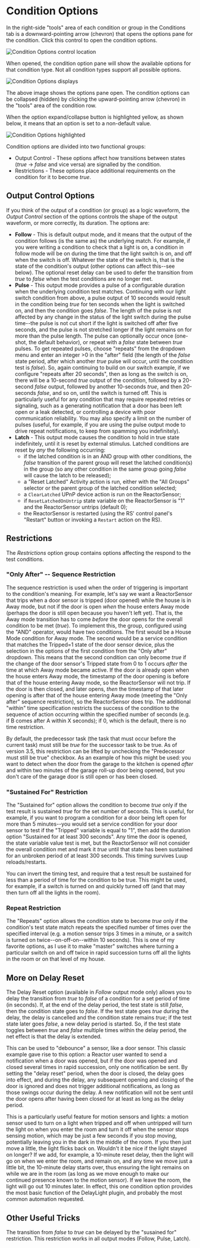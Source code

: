 # Condition Options

In the right-side "tools" area of each condition or group in the Conditions tab is a downward-pointing arrow (chevron) that opens the options pane for the condition. Click this control to open the condition options.

![Condition Options control location](images/condition-options-control.png)

When opened, the condition option pane will show the available options for that condition type. Not all condition types support all possible options.

![Condition Options displays](images/condition-options-displayed.png)

The above image shows the options pane open. The condition options can be collapsed (hidden) by clicking the upward-pointing arrow (chevron) in the "tools" area of the condition row. 

When the option expand/collapse button is highlighted yellow, as shown below, it means that an option is set to a non-default value.

![Condition Options highlighted](images/condition-options-highlight.png)

Condition options are divided into two functional groups:

* Output Control - These options affect how transitions between states (*true* -> *false* and vice versa) are signalled by the condition.
* Restrictions - These options place additional requirements on the condition for it to become *true*.

## Output Control Options

If you think of the output of a condition (or group) as a logic waveform, the *Output Control* section of the options controls the shape of the output waveform, or more correctly, its duration. The options are:

* **Follow** - This is default output mode, and it means that the output of the condition follows (is the same as) the underlying match. For example, if you were writing a condition to check that a light is on, a condition in follow mode will be on during the time that the light switch is on, and off when the switch is off. Whatever the state of the switch is, that is the state of the condition's output (other options can affect this--see below). The optional reset delay can be used to defer the transition from *true* to *false* when the test conditions are no longer met.
* **Pulse** - This output mode provides a pulse of a configurable duration when the underlying condition test matches. Continuing with our light switch condition from above, a pulse output of 10 seconds would result in the condition being *true* for ten seconds when the light is switched on, and then the condition goes *false*. The length of the pulse is not affected by any change in the status of the light switch during the pulse time--the pulse is not cut short if the light is switched off after five seconds, and the pulse is not stretched longer if the light remains on for more than the pulse length. The pulse can optionally occur once (one-shot, the default behavior), or repeat with a *false* state between *true* pulses. To get repeated pulses, choose "repeats" from the dropdown menu and enter an integer >0 in the "after" field (the length of the *false* state period, after which another *true* pulse will occur, until the condition test is *false*). So, again continuing to build on our switch example, if we configure "repeats after 20 seconds", then as long as the switch is on, there will be a 10-second *true* output of the condition, followed by a 20-second *false* output, followed by another 10-seconds *true*, and then 20-seconds *false*, and so on, until the switch is turned off. This is particularly useful for any condition that may require repeated retries or signaling, such as a generating notification that a door has been left open or a leak detected, or controlling a device with poor communication reliability. You may also specify a limit on the number of pulses (useful, for example, if you are using the pulse output mode to drive repeat notifications, to keep from spamming you indefinitely).
* **Latch** - This output mode causes the condition to hold in true state indefinitely, until it is reset by external stimulus. Latched conditions are reset by *any* the following occurring: 
    * if the latched condition is in an AND group with other conditions, the *false* transition of the parent group will reset the latched condition(s) in the group (so any other condition in the same group going *false* will cause the latch to be released);
    * a "Reset Latched" Activity action is run, either with the "All Groups" selector or the parent group of the latched condition selected;
    * a `ClearLatched` UPnP device action is run on the ReactorSensor;
    * if `ResetLatchedOnUntrip` state variable on the ReactorSensor is "1" and the ReactorSensor untrips (default 0);
    * the ReactorSensor is restarted (using the RS' control panel's "Restart" button or invoking a `Restart` action on the RS).

## Restrictions

The *Restrictions* option group contains options affecting the respond to the test conditions.

### "Only After" -- Sequence Restriction
The sequence restriction is used when the order of triggering is important to the condition's meaning. For example, let's say we want a ReactorSensor that trips when a door sensor is tripped (door opened) while the house is in Away mode, but not if the door is open *when* the house enters Away mode (perhaps the door is still open because you haven't left yet). That is, the Away mode transition has to come *before* the door opens for the overall condition to be met (*true*). To implement this, the group, configured using the "AND" operator, would have two conditions. The first would be a House Mode condition for Away mode. The second would be a service condition that matches the Tripped=1 state of the door sensor device, plus the selection in the options of the first condition from the "Only after" dropdown. This means that the second condition can only become *true* if the change of the door sensor's Tripped state from 0 to 1 occurs *after* the time at which Away mode became active. If the door is already open when the house enters Away mode, the timestamp of the door opening is before that of the house entering Away mode, so the ReactorSensor will not trip. If the door is then closed, and later opens, *then* the timestamp of that later opening is after that of the house entering Away mode (meeting the "Only after" sequence restriction), so the ReactorSensor does trip. The additional "within" time specification restricts the success of the condition to the sequence of action occurring within the specified number of seconds (e.g. if B comes after A within X seconds); if 0, which is the default, there is no time restriction.

By default, the predecessor task (the task that must occur before the current task) must still be *true* for the successor task to be true. As of version 3.5, this restriction can be lifted by unchecking the "Predecessor must still be true" checkbox. As an example of how this might be used: you want to detect when the door from the garage to the kitchen is opened *after* and within two minutes of the garage roll-up door being opened, but you don't care of the garage door is still open or has been closed.

### "Sustained For" Restriction
The "Sustained for" option allows the condition to become *true* only if the test result is sustained *true* for the set number of seconds. This is useful, for example, if you want to program a condition for a door being left open for more than 5 minutes--you would set a service condition for your door sensor to test if the "Tripped" variable is equal to "1", then add the duration option "Sustained for at least 300 seconds". Any time the door is opened, the state variable value test is met, but the ReactorSensor will not consider the overall condition met and mark it *true* until that state has been sustained for an unbroken period of at least 300 seconds. This timing survives Luup reloads/restarts. 

You can invert the timing test, and require that a test result be sustained for less than a period of time for the condition to be true. This might be used, for example, if a switch is turned on and quickly turned off (and that may then turn off all the lights in the room).

### Repeat Restriction
The "Repeats" option allows the condition state to become *true* only if the condition's test state match repeats the specified number of times over the specified interval (e.g. a motion sensor trips 3 times in a minute, or a switch is turned on twice--on-off-on--within 10 seconds). This is one of my favorite options, as I use it to make "master" switches where turning a particular switch on and off twice in rapid succession turns off all the lights in the room or on that level of my house.

## More on Delay Reset
The Delay Reset option (available in *Follow* output mode only) allows you to delay the transition from *true* to *false* of a condition for a set period of time (in seconds). If, at the end of the delay period, the test state is still *false*, then the condition state goes to *false*. If the test state goes *true* during the delay, the delay is cancelled and the condition state remains *true*; if the test state later goes *false*, a new delay period is started. So, if the test state toggles between *true* and *false* multiple times within the delay period, the net effect is that the delay is extended.

This can be used to "debounce" a sensor, like a door sensor. This classic example gave rise to this option: a Reactor user wanted to send a notification when a door was opened, but if the door was opened and closed several times in rapid succession, only one notification be sent. By setting the "delay reset" period, when the door is closed, the delay goes into effect, and during the delay, any subsequent opening and closing of the door is ignored and does not trigger additional notifications, as long as those swings occur during the delay. A new notification will not be sent until the door opens after having been closed for at least as long as the delay period.

This is a particularly useful feature for motion sensors and lights: a motion sensor used to turn on a light when tripped and off when untripped will turn the light on when you enter the room and turn it off when the sensor stops sensing motion, which may be just a few seconds if you stop moving, potentially leaving you in the dark in the middle of the room. If you then just move a little, the light flicks back on. Wouldn't it be nice if the light stayed on longer? If we add, for example, a 10-minute reset delay, then the light will go on when we enter the room, and remain on, and any time we move just a little bit, the 10-minute delay starts over, thus ensuring the light remains on while we are in the room (as long as we move enough to make our continued presence known to the motion sensor). If we leave the room, the light will go out 10 minutes later. In effect, this one condition option provides the most basic function of the DelayLight plugin, and probably the most common automation requested.

## Other Useful Tricks

The transition from *false* to *true* can be delayed by the "susained for" restriction. This restriction works in all output modes (Follow, Pulse, Latch).
